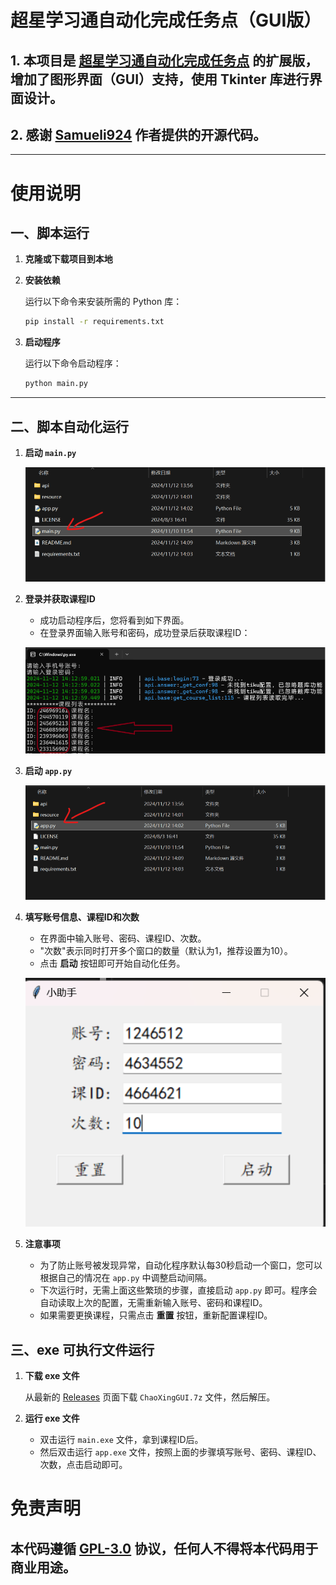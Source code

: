 # 超星学习通自动化完成任务点（GUI版）

## 1. 本项目是 [超星学习通自动化完成任务点](https://github.com/Samueli924/chaoxing) 的扩展版，增加了图形界面（GUI）支持，使用 Tkinter 库进行界面设计。
## 2. 感谢 [Samueli924](https://github.com/Samueli924) 作者提供的开源代码。

---

# 使用说明

## 一、脚本运行

1. **克隆或下载项目到本地**
   
2. **安装依赖**

   运行以下命令来安装所需的 Python 库：

   ```bash
   pip install -r requirements.txt
   ```

3. **启动程序**

   运行以下命令启动程序：

   ```bash
   python main.py
   ```

---

## 二、脚本自动化运行

1. **启动 `main.py`**

   ![启动界面](./docs/md1.png)

1. **登录并获取课程ID**

   - 成功启动程序后，您将看到如下界面。
   - 在登录界面输入账号和密码，成功登录后获取课程ID：
  
   ![登录界面](./docs/md2.png)

2. **启动 `app.py`**

   ![配置界面](./docs/md3.png)

3. **填写账号信息、课程ID和次数**

   - 在界面中输入账号、密码、课程ID、次数。
   - "次数"表示同时打开多个窗口的数量（默认为1，推荐设置为10）。
   - 点击 **启动** 按钮即可开始自动化任务。
  
   ![设置界面](./docs/md4.png)

4. **注意事项**

   - 为了防止账号被发现异常，自动化程序默认每30秒启动一个窗口，您可以根据自己的情况在 `app.py` 中调整启动间隔。
   - 下次运行时，无需上面这些繁琐的步骤，直接启动 `app.py` 即可。程序会自动读取上次的配置，无需重新输入账号、密码和课程ID。
   - 如果需要更换课程，只需点击 **重置** 按钮，重新配置课程ID。


## 三、exe 可执行文件运行

1. **下载 exe 文件**

   从最新的 [Releases](https://github.com/cxfjh/ChaoXingGUI/releases) 页面下载 `ChaoXingGUI.7z` 文件，然后解压。

2. **运行 exe 文件**

   - 双击运行 `main.exe` 文件，拿到课程ID后。
   - 然后双击运行 `app.exe` 文件，按照上面的步骤填写账号、密码、课程ID、次数，点击启动即可。


# 免责声明
## 本代码遵循 [GPL-3.0](https://www.gnu.org/licenses/gpl-3.0.html) 协议，任何人不得将本代码用于商业用途。

